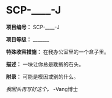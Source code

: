# SCP-____-J
                        


**项目编号：** SCP-____-J

**项目等级：** _______

**特殊收容措施：** 在我办公室里的一个盒子里。

**描述：** 一块让你总是耽搁的石头。

**附录：** 可能是模因或别的什么。

*我回头再写好这个。* -Vang博士



                    